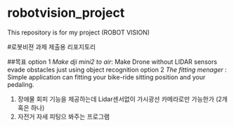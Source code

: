 # robotvision_project
This repository is for my project (ROBOT VISION)

#로봇비젼 과제 제출용 리포지토리

##목표
option 1 *Make dji mini2 to air*: Make Drone without LIDAR sensors evade obstacles just using object recognition
option 2 *The fitting menager* : Simple application can fitting your bike-ride sitting position and your pedaling.  

1. 장애물 회피 기능을 제공하는데 Lidar센서없이 가시광선 카메라로만 가능한가 (2개 혹은 하나)
2. 자전거 자세 피팅으 봐주는 프로그램
